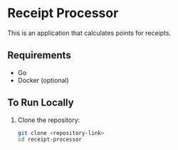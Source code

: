 # Receipt Processor

This is an application that calculates points for receipts.

## Requirements
- Go
- Docker (optional)

## To Run Locally
1. Clone the repository:
   ```bash
   git clone <repository-link>
   cd receipt-processor
